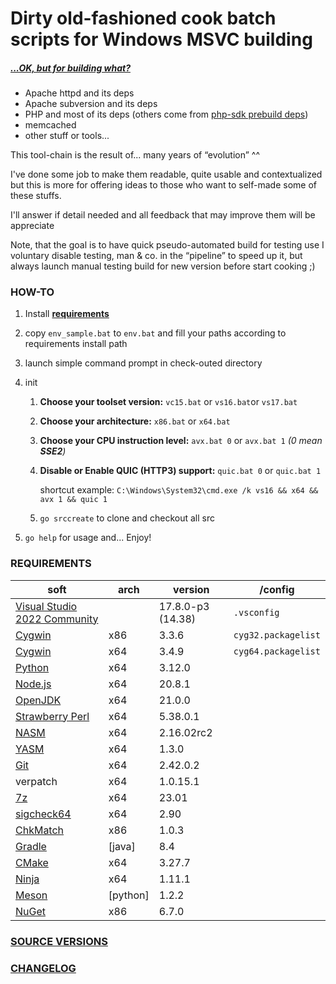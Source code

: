 # Dirty old-fashioned cook batch scripts for Windows MSVC building

##### *[...OK, but for building what?](./SRC_VERSION.md)*

- Apache httpd and its deps
- Apache subversion and its deps
- PHP and most of its deps (others come from [php-sdk prebuild deps](https://windows.php.net/downloadS/php-sdk/deps/))
- memcached
- other stuff or tools...

This tool-chain is the result of... many years of “evolution” ^^

I've done some job to make them readable, quite usable and contextualized but this is more for offering ideas to those who want to self-made some of these stuffs.

I'll answer if detail needed and all feedback that may improve them will be appreciate

Note, that the goal is to have quick pseudo-automated build for testing use I voluntary disable testing, man & co. in the “pipeline” to speed up it, but always launch manual testing build for new version before start cooking ;)

### HOW-TO

1. Install **[requirements](#requirements)**

2. copy `env_sample.bat` to `env.bat` and fill your paths according to requirements install path

3. launch simple command prompt in check-outed directory

4. init
   1. **Choose your toolset version:** `vc15.bat` or `vs16.bat`or `vs17.bat`

   2. **Choose your architecture:** `x86.bat` or `x64.bat`

   3. **Choose your CPU instruction level:** `avx.bat 0` or `avx.bat 1` _(0 mean **SSE2**)_

   3. **Disable or Enable QUIC (HTTP3) support:** `quic.bat 0` or `quic.bat 1` 

      shortcut example: `C:\Windows\System32\cmd.exe /k vs16 && x64 && avx 1 && quic 1`

   4. `go srccreate` to clone and checkout all src
   
5. `go help` for usage and... Enjoy!

### REQUIREMENTS

| soft                                                         | arch | version    | /config             |
| ------------------------------------------------------------ | ---- | -------------- | ------------------- |
| [Visual Studio 2022 Community](https://visualstudio.microsoft.com/fr/thank-you-downloading-visual-studio/?sku=Community&rel=16) |      | 17.8.0-p3 (14.38) | `.vsconfig`         |
| [Cygwin](https://cygwin.com/install.html)                    | x86  | 3.3.6 | `cyg32.packagelist` |
| [Cygwin](https://cygwin.com/install.html)                    | x64  | 3.4.9 | `cyg64.packagelist` |
| [Python](https://www.python.org/downloads/)                  | x64  | 3.12.0 |                     |
| [Node.js](https://nodejs.org/en/download/current/) | x64 | 20.8.1 | |
| [OpenJDK](https://jdk.java.net/21/)                  | x64  | 21.0.0 |                     |
| [Strawberry Perl](https://github.com/StrawberryPerl/Perl-Dist-Strawberry/releases) | x64  | 5.38.0.1 |                     |
| [NASM](https://www.nasm.us/pub/nasm/releasebuilds/?C=M;O=D) | x64  | 2.16.02rc2 |                     |
| [YASM](https://yasm.tortall.net/Download.html) | x64 | 1.3.0 | |
| [Git](https://git-scm.com/download/win)                      | x64  | 2.42.0.2 |                     |
| verpatch                                                     | x64  | 1.0.15.1       |                     |
| [7z](https://www.7-zip.org/download.html)                    | x64  | 23.01 |                     |
| [sigcheck64](https://docs.microsoft.com/en-us/sysinternals/downloads/sigcheck) | x64  | 2.90       |                     |
| [ChkMatch](https://web.archive.org/web/20210205095232/https://www.debuginfo.com/tools/chkmatch.html) | x86 | 1.0.3          |                     |
| [Gradle](https://services.gradle.org/distributions/) | [java] | 8.4 | |
| [CMake](https://cmake.org/download/) | x64 | 3.27.7 | |
| [Ninja](https://github.com/ninja-build/ninja/releases) | x64 | 1.11.1 | |
| [Meson](https://github.com/mesonbuild/meson/releases) | [python] | 1.2.2 | |
| [NuGet](https://www.nuget.org/downloads) | x86 | 6.7.0 | |

### [SOURCE VERSIONS](./SRC_VERSION.md)
### [CHANGELOG](./changelog.md)